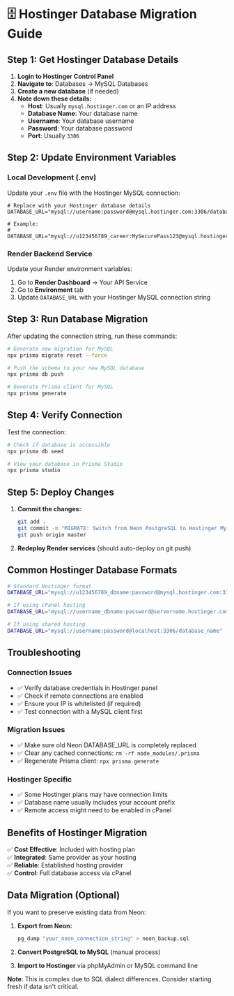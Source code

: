 # 🗄️ Hostinger Database Migration Guide

## Step 1: Get Hostinger Database Details

1. **Login to Hostinger Control Panel**
2. **Navigate to**: Databases → MySQL Databases
3. **Create a new database** (if needed)
4. **Note down these details:**
   - **Host**: Usually `mysql.hostinger.com` or an IP address
   - **Database Name**: Your database name
   - **Username**: Your database username  
   - **Password**: Your database password
   - **Port**: Usually `3306`

## Step 2: Update Environment Variables

### Local Development (.env)
Update your `.env` file with the Hostinger MySQL connection:

```env
# Replace with your Hostinger database details
DATABASE_URL="mysql://username:password@mysql.hostinger.com:3306/database_name"

# Example:
# DATABASE_URL="mysql://u123456789_career:MySecurePass123@mysql.hostinger.com:3306/u123456789_career_db"
```

### Render Backend Service
Update your Render environment variables:

1. Go to **Render Dashboard** → Your API Service
2. Go to **Environment** tab
3. Update `DATABASE_URL` with your Hostinger MySQL connection string

## Step 3: Run Database Migration

After updating the connection string, run these commands:

```bash
# Generate new migration for MySQL
npx prisma migrate reset --force

# Push the schema to your new MySQL database
npx prisma db push

# Generate Prisma client for MySQL
npx prisma generate
```

## Step 4: Verify Connection

Test the connection:

```bash
# Check if database is accessible
npx prisma db seed

# View your database in Prisma Studio
npx prisma studio
```

## Step 5: Deploy Changes

1. **Commit the changes:**
   ```bash
   git add .
   git commit -m "MIGRATE: Switch from Neon PostgreSQL to Hostinger MySQL"
   git push origin master
   ```

2. **Redeploy Render services** (should auto-deploy on git push)

## Common Hostinger Database Formats

```bash
# Standard Hostinger format
DATABASE_URL="mysql://u123456789_dbname:password@mysql.hostinger.com:3306/u123456789_dbname"

# If using cPanel hosting
DATABASE_URL="mysql://username_dbname:password@servername.hostinger.com:3306/username_dbname"

# If using shared hosting
DATABASE_URL="mysql://username:password@localhost:3306/database_name"
```

## Troubleshooting

### Connection Issues
- ✅ Verify database credentials in Hostinger panel
- ✅ Check if remote connections are enabled
- ✅ Ensure your IP is whitelisted (if required)
- ✅ Test connection with a MySQL client first

### Migration Issues  
- ✅ Make sure old Neon DATABASE_URL is completely replaced
- ✅ Clear any cached connections: `rm -rf node_modules/.prisma`
- ✅ Regenerate Prisma client: `npx prisma generate`

### Hostinger Specific
- ✅ Some Hostinger plans may have connection limits
- ✅ Database name usually includes your account prefix
- ✅ Remote access might need to be enabled in cPanel

## Benefits of Hostinger Migration

✅ **Cost Effective**: Included with hosting plan  
✅ **Integrated**: Same provider as your hosting  
✅ **Reliable**: Established hosting provider  
✅ **Control**: Full database access via cPanel  

## Data Migration (Optional)

If you want to preserve existing data from Neon:

1. **Export from Neon:**
   ```bash
   pg_dump "your_neon_connection_string" > neon_backup.sql
   ```

2. **Convert PostgreSQL to MySQL** (manual process)
3. **Import to Hostinger** via phpMyAdmin or MySQL command line

**Note**: This is complex due to SQL dialect differences. Consider starting fresh if data isn't critical.

